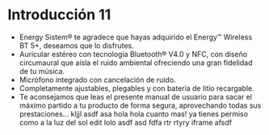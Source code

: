Introducción 11
=============
* Energy Sistem® te agradece que hayas adquirido el Energy™ Wireless BT 5+, deseamos que lo disfrutes.
* Auricular estéreo con tecnología Bluetooth® V4.0 y NFC, con diseño circumaural que aísla el ruido ambiental ofreciendo una gran fidelidad de tu música. 
* Micrófono integrado con cancelación de ruido. 
* Completamente ajustables, plegables y con batería de litio recargable.
* Te aconsejamos que leas el presente manual de usuario para sacar el máximo partido a tu producto de forma segura, aprovechando todas sus prestaciones...
kljjl asdf asa
hola hola
cuanto mas!
ya tienes permiso
como a la luz del sol
edit
lolo
asdf
asd
fdfa rtr rtyry
iframe
afsdf
